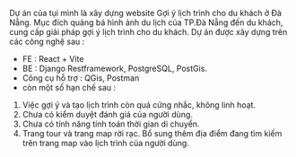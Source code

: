 Dự án của tụi mình là xây dựng website Gợi ý lịch trình cho du khách ở Đà Nẵng. Mục đích quảng bá hình ảnh du lịch của TP.Đà Nẵng đến du khách, cung cấp giải pháp gợi ý lịch trình cho du khách.
Dự án được xây dựng trên các công nghệ sau : 
- FE : React + Vite
- BE : Django Restframework, PostgreSQL, PostGis.
- Công cụ hỗ trợ : QGis, Postman
- còn một số hạn chế sau : 
1. Việc gợi ý và tạo lịch trình còn quá cứng nhắc, không linh hoạt.
2. Chưa có kiểm duyệt đánh giá của người dùng.
3. Chưa có tính năng tính toán thời gian di chuyển.
4. Trang tour và trang map rời rạc. Bổ sung thêm địa điểm đang tìm kiếm trên trang map vào lịch trình của người dùng.
